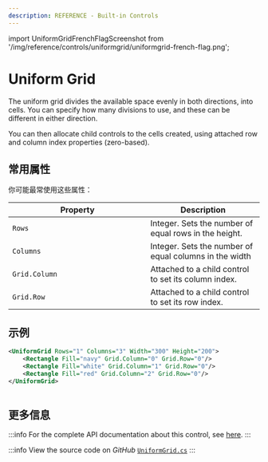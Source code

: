 ```yaml
---
description: REFERENCE - Built-in Controls
---
```


import UniformGridFrenchFlagScreenshot from '/img/reference/controls/uniformgrid/uniformgrid-french-flag.png';

# Uniform Grid

The uniform grid divides the available space evenly in both directions, into cells. You can specify how many divisions to use, and these can be different in either direction.

You can then allocate child controls to the cells created, using attached row and column index properties (zero-based).

## 常用属性

你可能最常使用这些属性：

<table><thead><tr><th width="261">Property</th><th>Description</th></tr></thead><tbody><tr><td><code>Rows</code></td><td>Integer. Sets the number of equal rows in the height.</td></tr><tr><td><code>Columns</code></td><td>Integer. Sets the number of equal columns in the width</td></tr><tr><td><code>Grid.Column</code></td><td>Attached to a child control to set its column index.</td></tr><tr><td><code>Grid.Row</code></td><td>Attached to a child control to set its row index.</td></tr></tbody></table>

## 示例

```xml
<UniformGrid Rows="1" Columns="3" Width="300" Height="200">
    <Rectangle Fill="navy" Grid.Column="0" Grid.Row="0"/>
    <Rectangle Fill="white" Grid.Column="1" Grid.Row="0"/>
    <Rectangle Fill="red" Grid.Column="2" Grid.Row="0"/>
</UniformGrid>
```

<img src={UniformGridFrenchFlagScreenshot} alt="" />

## 更多信息

:::info
For the complete API documentation about this control, see [here](https://api-docs.avaloniaui.net/docs/T_Avalonia_Controls_Primitives_UniformGrid).
:::

:::info
View the source code on _GitHub_ [`UniformGrid.cs`](https://github.com/AvaloniaUI/Avalonia/blob/master/src/Avalonia.Controls/Primitives/UniformGrid.cs)
:::



